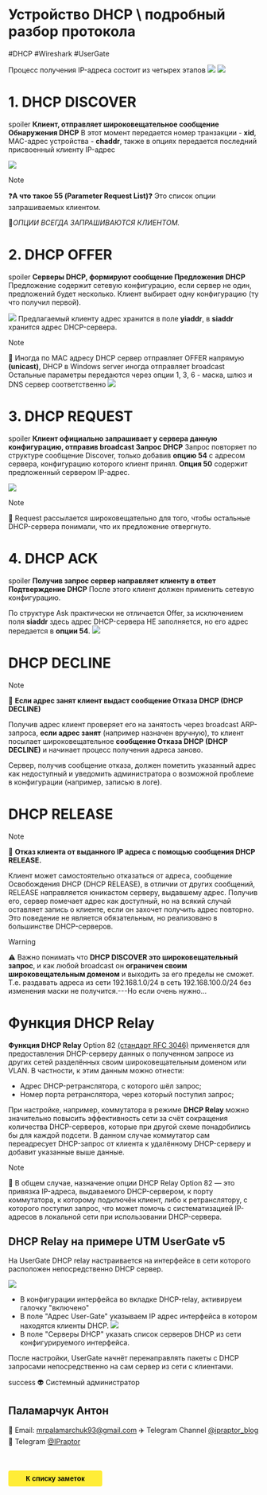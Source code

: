 # Устройство DHCP \ подробный разбор протокола
#DHCP #Wireshark #UserGate 

Процесс получения IP-адреса состоит из четырех этапов
![](https://i.imgur.com/HbMBdcw.png)
![](https://i.imgur.com/DNs54MT.png)

# 1. DHCP DISCOVER
spoiler **Клиент, отправляет широковещательное сообщение Обнаружения DHCP**
В этот момент передается номер транзакции - **xid**, MAC-адрес устройства - **chaddr**, также в опциях передается последний присвоенный клиенту IP-адрес

![](https://i.imgur.com/gYEcHC1.png)

> [!Note]
:question:**А что такое 55 (Parameter Request List)**:question:
Это список опции запрашиваемых клиентом.

:pushpin:*ОПЦИИ ВСЕГДА ЗАПРАШИВАЮТСЯ КЛИЕНТОМ.*


# 2. DHCP OFFER
spoiler **Серверы DHCP, формируют сообщение Предложения DHCP**
Предложение содержит сетевую конфигурацию, если сервер не один, предложений будет несколько.
Клиент выбирает одну конфигурацию (ту что получил первой).

![](https://i.imgur.com/0UciHXR.png)
Предлагаемый клиенту адрес хранится в поле **yiaddr**, в **siaddr** хранится адрес DHCP-сервера.

> [!Note]
:pushpin: Иногда по MAC адресу DHCP сервер отправляет OFFER напрямую **(unicast)**, DHCP в Windows server иногда отправляет broadcast
Остальные параметры передаются через опции 1, 3, 6 - маска, шлюз и DNS сервер соответственно
![](https://i.imgur.com/4Sb1Ea3.png)



# 3. DHCP REQUEST
spoiler **Клиент официально запрашивает у сервера данную конфигурацию, отправив broadcast Запрос DHCP**
Запрос повторяет по структуре сообщение Discover, только добавив **опцию 54** с адресом сервера, конфигурацию которого клиент принял. **Опция 50** содержит предложенный сервером IP-адрес.

![](https://i.imgur.com/JCg47ba.png)

> [!Note]
:pushpin: Request рассылается широковещательно для того, чтобы остальные DHCP-сервера понимали, что их предложение отвергнуто.


# 4. DHCP ACK
spoiler **Получив запрос сервер направляет клиенту в ответ Подтверждение DHCP**
После этого клиент должен применить сетевую конфигурацию.

По структуре Ask практически не отличается Offer, за исключением поля **siaddr** здесь адрес DHCP-сервера НЕ заполняется, но его адрес передается в **опции 54**.
![](https://i.imgur.com/I32ikr8.png)


# DHCP DECLINE
> [!Note] 
:pushpin: **Если адрес занят клиент выдаст сообщение Отказа DHCP (DHCP DECLINE)**


Получив адрес клиент проверяет его на занятость через broadcast ARP-запроса, **если адрес занят** (например назначен вручную), то клиент посылает широковещательное **сообщение Отказа DHCP (DHCP DECLINE)** и начинает процесс получения адреса заново.

Сервер, получив сообщение отказа, должен пометить указанный адрес как недоступный и уведомить администратора о возможной проблеме в конфигурации (например, записью в логе).

# DHCP RELEASE
> [!Note]
:pushpin: **Отказ клиента от выданного IP адреса с помощью сообщения DHCP RELEASE.**


Клиент может самостоятельно отказаться от адреса, сообщение Освобождения DHCP (DHCP RELEASE), в отличии от других сообщений, RELEASE направляется юникастом серверу, выдавшему адрес. Получив его, сервер помечает адрес как доступный, но на всякий случай оставляет запись о клиенте, если он захочет получить адрес повторно.
Это поведение не является обязательным, но реализовано в большинстве DHCP-серверов.

> [!Warning]
:warning: Важно понимать что **DHCP DISCOVER это широковещательный запрос**, и как любой broadcast он **ограничен своим широковещательным доменом** и выходить за его пределы не сможет. Т.е. раздавать адреса из сети 192.168.1.0/24 в сеть 192.168.100.0/24 без изменения маски не получится.---Но если очень нужно...


# Функция DHCP Relay
**Функция DHCP Relay** Option 82 [(стандарт RFC 3046)](https://datatracker.ietf.org/doc/html/rfc3046) применяется для предоставления DHCP-серверу данных о полученном запросе из других сетей разделённых своим широковещательным доменом или VLAN. В частности, к этим данным можно отнести:
* Адрес DHCP-ретранслятора, с которого шёл запрос;
* Номер порта ретранслятора, через который поступил запрос;

При настройке, например, коммутатора в режиме **DHCP Relay** можно значительно повысить эффективность сети за счёт сокращения количества DHCP-серверов, которые при другой схеме понадобились бы для каждой подсети. В данном случае коммутатор сам переадресует DHCP-запрос от клиента к удалённому DHCP-серверу и добавит указанные выше данные.

> [!Note]
:pushpin: В общем случае, назначение опции DHCP Relay Option 82 — это привязка IP-адреса, выдаваемого DHCP-сервером, к порту коммутатора, к которому подключён клиент, либо к ретранслятору, с которого поступил запрос, что может помочь с систематизацией IP-адресов в локальной сети при использовании DHCP-сервера.


## DHCP Relay на примере UTM UserGate v5

На UserGate DHCP relay настраивается на интерфейсе в сети которого расположен непосредственно DHCP сервер.

![](https://i.imgur.com/iVbLZcS.png)
* В конфигурации интерфейса во вкладке DHCP-relay, активируем галочку "включено"
* В поле "Адрес User-Gate" указываем IP адрес интерфейса в котором находятся клиенты DHCP.
![](https://i.imgur.com/vJQYWWJ.png)
* В поле "Серверы DHCP" указать список серверов DHCP из сети конфигурируемого интерфейса.

После настройки, UserGate начнёт перенаправлять пакеты с DHCP запросами непосредственно на сам сервер из сети с клиентами.

   


   
success
:alien: Системный администратор
## Паламарчук Антон

:e-mail: Email: mrpalamarchuk93@gmail.com
:airplane: Telegram Channel [@ipraptor_blog](https://t.me/ipraptor_blog)
:incoming_envelope: Telegram [@IPraptor](https://t.me/IPraptor)



<style>
.button {
border-radius: 4px;
color: rgb(0, 41, 123);
display:block;
text-align: center;
font-family: Arial, Helvetica, sans-serif;
font-size: 100%;
padding: 10px 25px;
margin-top: 1%;
margin-left: 1%;
text-decoration: none;
background-color: rgb( 213, 233, 255);
border: none;
display:inline-block;
}
a.back{
border-radius: 4px;
color: black;
display:block;
width:157px;
text-align: center;
font-weight:bold;
font-family: Arial, Helvetica, sans-serif;
font-size: 14px;
padding: 8px 16px;
margin: left;
margin-top: 50px;
text-decoration: none;
background-color: rgb(255,237,55);
}

</style>

<a href="https://hackmd.io/@IPraptor
" class="back">К списку заметок</a>
